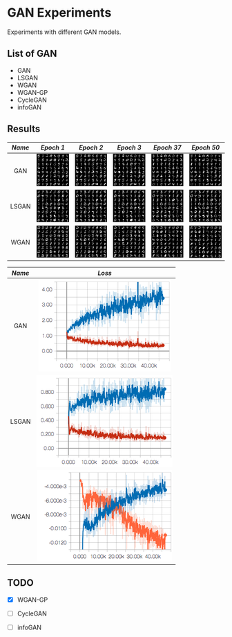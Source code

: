 # GAN Experiments

Experiments with different GAN models.

## List of GAN
- GAN
- LSGAN
- WGAN
- WGAN-GP
- CycleGAN
- infoGAN

## Results

*Name* | *Epoch 1* | *Epoch 2* | *Epoch 3* | *Epoch 37* | *Epoch 50*
:---: | :---: | :---: | :---: | :---: | :---: |
GAN | <img src = 'figures/GAN/gan_0.png'> | <img src = 'figures/GAN/gan_1.png'>| <img src = 'figures/GAN/gan_2.png'>| <img src = 'figures/GAN/gan_36.png'> | <img src = 'figures/GAN/gan_49.png'>
LSGAN | <img src = 'figures/LSGAN/lsgan_1.png'> | <img src = 'figures/LSGAN/lsgan_2.png'>| <img src = 'figures/LSGAN/lsgan_3.png'>| <img src = 'figures/LSGAN/lsgan_36.png'> | <img src = 'figures/LSGAN/lsgan_49.png'>
WGAN | <img src = 'figures/WGAN/wgan_0.png'> | <img src = 'figures/WGAN/wgan_1.png'>| <img src = 'figures/WGAN/wgan_3.png'>| <img src = 'figures/WGAN/wgan_37.png'> | <img src = 'figures/WGAN/wgan_50.png'>

*Name* | *Loss* 
:---: | :---: |
GAN | <img src = 'figures/GAN/gan_loss.png'>
LSGAN| <img src = 'figures/LSGAN/lsgan_loss.png'>
WGAN| <img src = 'figures/WGAN/wgan_loss.png'>

## TODO
- [x] WGAN-GP
- [ ] CycleGAN
- [ ] infoGAN


